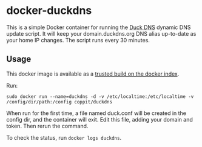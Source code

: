 docker-duckdns
==============

This is a simple Docker container for running the [Duck DNS](http://duckdns.org) dynamic DNS update script. It will keep your domain.duckdns.org DNS alias up-to-date as your home IP changes. The script runs every 30 minutes.

Usage
-----

This docker image is available as a [trusted build on the docker index](https://index.docker.io/u/coppit/duckdns/).

Run:

`sudo docker run --name=duckdns -d -v /etc/localtime:/etc/localtime -v /config/dir/path:/config coppit/duckdns`

When run for the first time, a file named duck.conf will be created in the config dir, and the container will exit. Edit this file, adding your domain and token. Then rerun the command.

To check the status, run `docker logs duckdns`.
